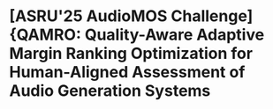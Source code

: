 # [ASRU'25 AudioMOS Challenge] {QAMRO: Quality-Aware Adaptive Margin Ranking Optimization for Human-Aligned Assessment of Audio Generation Systems
